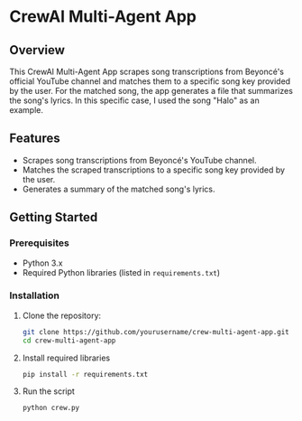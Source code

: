 # CrewAI Multi-Agent App

## Overview

This CrewAI Multi-Agent App scrapes song transcriptions from Beyoncé's official YouTube channel and matches them to a specific song key provided by the user. For the matched song, the app generates a file that summarizes the song's lyrics. In this specific case, I used the song "Halo" as an example.

## Features

- Scrapes song transcriptions from Beyoncé's YouTube channel.
- Matches the scraped transcriptions to a specific song key provided by the user.
- Generates a summary of the matched song's lyrics.

## Getting Started

### Prerequisites

- Python 3.x
- Required Python libraries (listed in `requirements.txt`)

### Installation

1. Clone the repository:

   ```bash
   git clone https://github.com/yourusername/crew-multi-agent-app.git
   cd crew-multi-agent-app  

2. Install required libraries

   ```bash
   pip install -r requirements.txt

3. Run the script

   ```bash
   python crew.py
   
